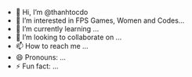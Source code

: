 - 👋 Hi, I’m @thanhtocdo
- 👀 I’m interested in FPS Games, Women and Codes...
- 🌱 I’m currently learning ...
- 💞️ I’m looking to collaborate on ...
- 📫 How to reach me ...
- 😄 Pronouns: ...
- ⚡ Fun fact: ...

<!---
thanhtocdo/thanhtocdo is a ✨ special ✨ repository because its `README.md` (this file) appears on your GitHub profile.
You can click the Preview link to take a look at your changes.
--->
